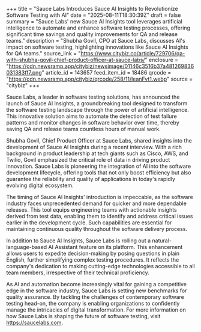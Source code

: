 +++
title = "Sauce Labs Introduces Sauce AI Insights to Revolutionize Software Testing with AI"
date = "2025-08-11T18:30:39Z"
draft = false
summary = "Sauce Labs' new Sauce AI Insights tool leverages artificial intelligence to automate and enhance software testing processes, offering significant time savings and quality improvements for QA and release teams."
description = "Shubha Govil, CPO at Sauce Labs, discusses AI's impact on software testing, highlighting innovations like Sauce AI Insights for QA teams."
source_link = "https://www.citybiz.co/article/729706/qa-with-shubha-govil-chief-product-officer-at-sauce-labs/"
enclosure = "https://cdn.newsramp.app/citybiz/newsimage/01146c3516b37a481269836031383ff7.png"
article_id = 143657
feed_item_id = 18486
qrcode = "https://cdn.newsramp.app/citybiz/qrcode/258/11/leanFvt1.webp"
source = "citybiz"
+++

<p>Sauce Labs, a leader in software testing solutions, has announced the launch of Sauce AI Insights, a groundbreaking tool designed to transform the software testing landscape through the power of artificial intelligence. This innovative solution aims to automate the detection of test failure patterns and monitor changes in software behavior over time, thereby saving QA and release teams countless hours of manual work.</p><p>Shubha Govil, Chief Product Officer at Sauce Labs, shared insights into the development of Sauce AI Insights during a recent interview. With a rich background in product leadership at tech giants such as Cisco, AWS, and Twilio, Govil emphasized the critical role of data in driving product innovation. Sauce Labs is pioneering the integration of AI into the software development lifecycle, offering tools that not only boost efficiency but also guarantee the reliability and quality of applications in today's rapidly evolving digital ecosystem.</p><p>The timing of Sauce AI Insights' introduction is impeccable, as the software industry faces unprecedented demand for quicker and more dependable releases. This tool equips engineering teams with actionable insights derived from test data, enabling them to identify and address critical issues earlier in the development cycle. Such capabilities are essential for maintaining continuous quality throughout the software delivery process.</p><p>In addition to Sauce AI Insights, Sauce Labs is rolling out a natural-language-based AI Assistant feature on its platform. This enhancement allows users to expedite decision-making by posing questions in plain English, further simplifying complex testing procedures. It reflects the company's dedication to making cutting-edge technologies accessible to all team members, irrespective of their technical proficiency.</p><p>As AI and automation become increasingly vital for gaining a competitive edge in the software industry, Sauce Labs is setting new benchmarks for quality assurance. By tackling the challenges of contemporary software testing head-on, the company is enabling organizations to confidently manage the intricacies of digital transformation. For more information on how Sauce Labs is shaping the future of software testing, visit <a href='https://saucelabs.com' rel='nofollow' target='_blank'>https://saucelabs.com</a>.</p>
